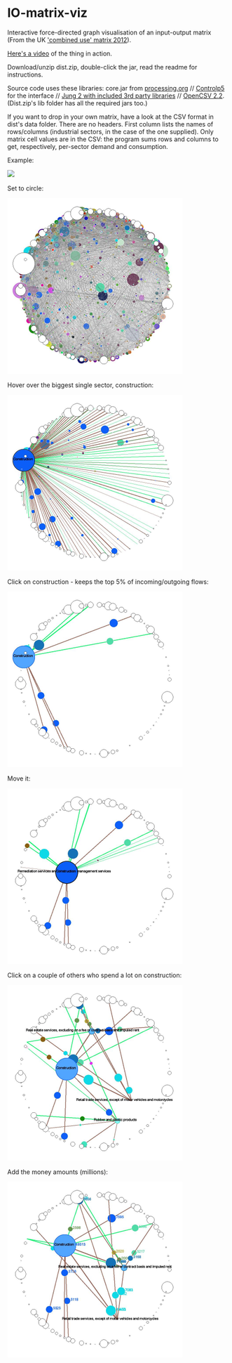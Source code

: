 IO-matrix-viz
=============

Interactive force-directed graph visualisation of an input-output matrix (From the UK ['combined use' matrix 2012]( http://www.ons.gov.uk/ons/publications/re-reference-tables.html?edition=tcm%3A77-379304)). 

[Here's a video](https://vimeo.com/112848155) of the thing in action.

Download/unzip dist.zip, double-click the jar, read the readme for instructions.

Source code uses these libraries: core.jar from [processing.org](https://processing.org/download/?processing) // [Controlp5](http://www.sojamo.de/libraries/controlP5/) for the interface // [Jung 2 with included 3rd party libraries](http://jung.sourceforge.net/download.html) // [OpenCSV 2.2](http://sourceforge.net/projects/opencsv/files%2Fopencsv%2F2.2/). (Dist.zip's lib folder has all the required jars too.)

If you want to drop in your own matrix, have a look at the CSV format in dist's data folder. There are no headers. First column lists the names of rows/columns (industrial sectors, in the case of the one supplied). Only matrix cell values are in the CSV: the program sums rows and columns to get, respectively, per-sector demand and consumption.

Example:

<img src="http://danolner.github.io/IO-matrix-viz/images/MonNov2418_18_34GMT2014_KeyPrint_IOMatrix-0173.jpeg" width="400"/>

Set to circle:

<img src="https://github.com/DanOlner/IO-matrix-viz/blob/gh-pages/images/MonNov2418_18_40GMT2014_KeyPrint_IOMatrix-0277.jpeg" width="400"/>

Hover over the biggest single sector, construction:

<img src="https://github.com/DanOlner/IO-matrix-viz/blob/gh-pages/images/MonNov2418_18_45GMT2014_KeyPrint_IOMatrix-0537.jpeg" width="400"/>

Click on construction - keeps the top 5% of incoming/outgoing flows:

<img src="https://github.com/DanOlner/IO-matrix-viz/blob/gh-pages/images/MonNov2418_18_52GMT2014_KeyPrint_IOMatrix-0953.jpeg" width="400"/>

Move it:

<img src="https://github.com/DanOlner/IO-matrix-viz/blob/gh-pages/images/MonNov2418_18_55GMT2014_KeyPrint_IOMatrix-1146.jpeg" width="400"/>

Click on a couple of others who spend a lot on construction:

<img src="https://github.com/DanOlner/IO-matrix-viz/blob/gh-pages/images/MonNov2418_19_24GMT2014_KeyPrint_IOMatrix-2855.jpeg" width="400"/>

Add the money amounts (millions):

<img src="https://github.com/DanOlner/IO-matrix-viz/blob/gh-pages/images/MonNov2418_37_16GMT2014_KeyPrint_IOMatrix-3117.jpeg" width="400"/>
